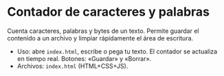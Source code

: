# Contador de caracteres y palabras

Cuenta caracteres, palabras y bytes de un texto. Permite guardar el contenido a un archivo y limpiar rápidamente el área de escritura.

- Uso: abre `index.html`, escribe o pega tu texto. El contador se actualiza en tiempo real. Botones: «Guardar» y «Borrar».
- Archivos: `index.html` (HTML+CSS+JS).

